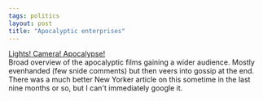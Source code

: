 ```yaml
---
tags: politics
layout: post
title: "Apocalyptic enterprises"
---
```




<a href="http://www.salon.com/ent/movies/feature/2002/09/03/christian/index.html">Lights! Camera! Apocalypse!</a><br>
Broad overview of the apocalyptic films gaining a wider audience. Mostly evenhanded (few snide comments) but then veers into gossip at the end. There was a much better New Yorker article on this sometime in the last nine months or so, but I can't immediately google it.


